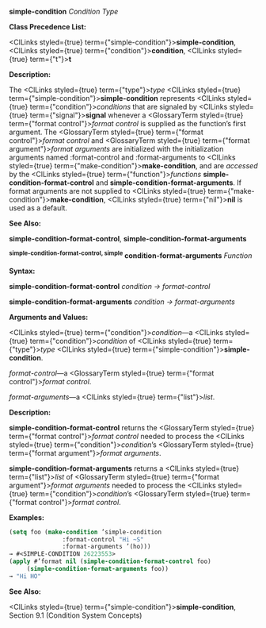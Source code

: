 **simple-condition** *Condition Type* 



**Class Precedence List:** 



<ClLinks styled={true} term={"simple-condition"}><b>simple-condition</b></ClLinks>, <ClLinks styled={true} term={"condition"}><b>condition</b></ClLinks>, <ClLinks styled={true} term={"t"}><b>t</b></ClLinks> 



**Description:** 



The <ClLinks styled={true} term={"type"}><i>type</i></ClLinks> <ClLinks styled={true} term={"simple-condition"}><b>simple-condition</b></ClLinks> represents <ClLinks styled={true} term={"condition"}><i>conditions</i></ClLinks> that are signaled by <ClLinks styled={true} term={"signal"}><b>signal</b></ClLinks> whenever a <GlossaryTerm styled={true} term={"format control"}><i>format control</i></GlossaryTerm> is supplied as the function’s first argument. The <GlossaryTerm styled={true} term={"format control"}><i>format control</i></GlossaryTerm> and <GlossaryTerm styled={true} term={"format argument"}><i>format arguments</i></GlossaryTerm> are initialized with the initialization arguments named :format-control and :format-arguments to <ClLinks styled={true} term={"make-condition"}><b>make-condition</b></ClLinks>, and are *accessed* by the <ClLinks styled={true} term={"function"}><i>functions</i></ClLinks> **simple-condition-format-control** and **simple-condition-format-arguments**. If format arguments are not supplied to <ClLinks styled={true} term={"make-condition"}><b>make-condition</b></ClLinks>, <ClLinks styled={true} term={"nil"}><b>nil</b></ClLinks> is used as a default. 



**See Also:** 



**simple-condition-format-control**, **simple-condition-format-arguments** 







 



 



<b><sup>simple-condition-format-control, simple</sup> condition-format-arguments</b> <i>Function</i> 



**Syntax:** 



**simple-condition-format-control** *condition → format-control* 



**simple-condition-format-arguments** *condition → format-arguments* 



**Arguments and Values:** 



<ClLinks styled={true} term={"condition"}><i>condition</i></ClLinks>—a <ClLinks styled={true} term={"condition"}><i>condition</i></ClLinks> of <ClLinks styled={true} term={"type"}><i>type</i></ClLinks> <ClLinks styled={true} term={"simple-condition"}><b>simple-condition</b></ClLinks>. 



*format-control*—a <GlossaryTerm styled={true} term={"format control"}><i>format control</i></GlossaryTerm>. 



*format-arguments*—a <ClLinks styled={true} term={"list"}><i>list</i></ClLinks>. 



**Description:** 



**simple-condition-format-control** returns the <GlossaryTerm styled={true} term={"format control"}><i>format control</i></GlossaryTerm> needed to process the <ClLinks styled={true} term={"condition"}><i>condition</i></ClLinks>’s <GlossaryTerm styled={true} term={"format argument"}><i>format arguments</i></GlossaryTerm>. 



**simple-condition-format-arguments** returns a <ClLinks styled={true} term={"list"}><i>list</i></ClLinks> of <GlossaryTerm styled={true} term={"format argument"}><i>format arguments</i></GlossaryTerm> needed to process the <ClLinks styled={true} term={"condition"}><i>condition</i></ClLinks>’s <GlossaryTerm styled={true} term={"format control"}><i>format control</i></GlossaryTerm>. 



**Examples:**
```lisp
(setq foo (make-condition ’simple-condition 
			   :format-control "Hi ~S" 
			   :format-arguments ’(ho))) 
→ #<SIMPLE-CONDITION 26223553> 
(apply #’format nil (simple-condition-format-control foo) 
	 (simple-condition-format-arguments foo)) 
→ "Hi HO" 
```
**See Also:** 



<ClLinks styled={true} term={"simple-condition"}><b>simple-condition</b></ClLinks>, Section 9.1 (Condition System Concepts) 



